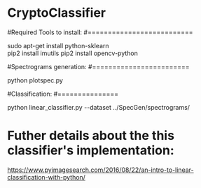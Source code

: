 # CryptoClassifier


#Required Tools to install:
#==========================

sudo apt-get install python-sklearn  
pip2 install imutils
pip2 install opencv-python


#Spectrograms generation:
#========================

python plotspec.py


#Classification:
#===============

python linear_classifier.py --dataset ../SpecGen/spectrograms/

Futher details about the this classifier's implementation:
==========================================================

https://www.pyimagesearch.com/2016/08/22/an-intro-to-linear-classification-with-python/


